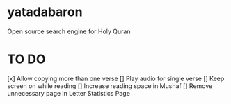 # yatadabaron
Open source search engine for Holy Quran

# TO DO
[x] Allow copying more than one verse
[] Play audio for single verse
[] Keep screen on while reading
[] Increase reading space in Mushaf
[] Remove unnecessary page in Letter Statistics Page